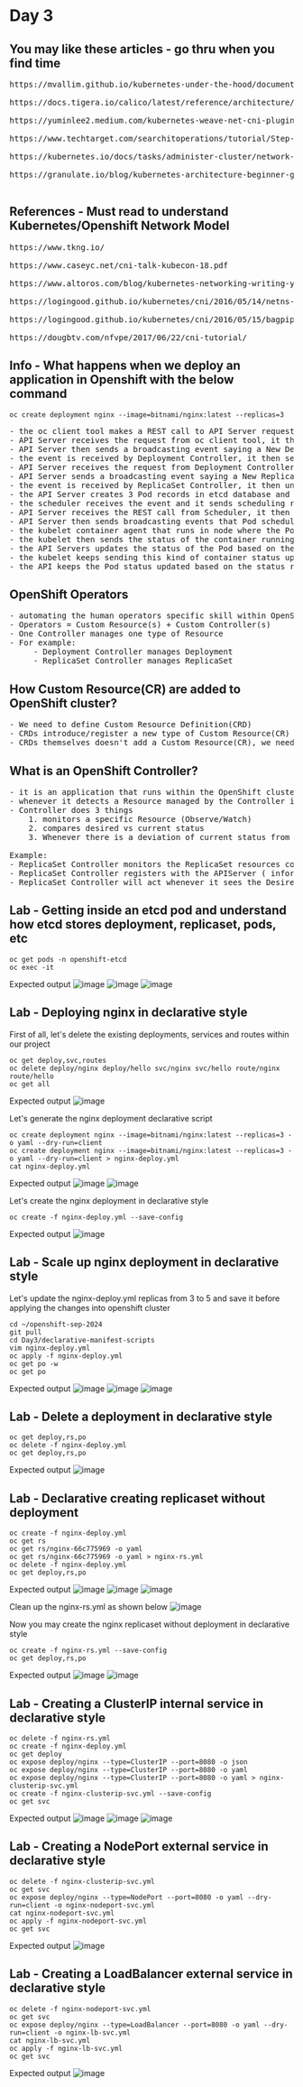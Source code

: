 # Day 3

## You may like these articles - go thru when you find time
<pre>
https://mvallim.github.io/kubernetes-under-the-hood/documentation/kube-flannel.html

https://docs.tigera.io/calico/latest/reference/architecture/overview

https://yuminlee2.medium.com/kubernetes-weave-net-cni-plugin-810849203c73
  
https://www.techtarget.com/searchitoperations/tutorial/Step-by-step-guide-Get-started-with-Weave-for-Kubernetes#:~:text=Weave%20Net%2C%20often%20simply%20called,to%20talk%20to%20each%20other.

https://kubernetes.io/docs/tasks/administer-cluster/network-policy-provider/weave-network-policy/

https://granulate.io/blog/kubernetes-architecture-beginner-guide/

</pre>

## References - Must read to understand Kubernetes/Openshift Network Model
<pre>
https://www.tkng.io/

https://www.caseyc.net/cni-talk-kubecon-18.pdf

https://www.altoros.com/blog/kubernetes-networking-writing-your-own-simple-cni-plug-in-with-bash/

https://logingood.github.io/kubernetes/cni/2016/05/14/netns-and-cni.html

https://logingood.github.io/kubernetes/cni/2016/05/15/bagpipe-gobgp.html

https://dougbtv.com/nfvpe/2017/06/22/cni-tutorial/
</pre>

## Info - What happens when we deploy an application in Openshift with the below command
```
oc create deployment nginx --image=bitnami/nginx:latest --replicas=3
```

<pre>
- the oc client tool makes a REST call to API Server requesting it to create nginx deployment with image bitnami/nginx:latest with 3 Pods in it
- API Server receives the request from oc client tool, it then create a new Deployment record in etcd database
- API Server then sends a broadcasting event saying a New Deployment is created
- the event is received by Deployment Controller, it then sends a REST API call to API Server, requesting it to create a ReplicaSet for ngin deployment
- API Server receives the request from Deployment Controller and it creates a ReplicaSet record in etcd database
- API Server sends a broadcasting event saying a New ReplicaSet is created
- the event is received by ReplicaSet Controller, it then understands 3 Pods are mentioned in the Desired count, hence it makes REST call to API server to create 3 Pods
- the API Server creates 3 Pod records in etcd database and it sends broadcasting events say new Pod created.  One such event will be broadcasted for every New Pod created.
- the scheduler receives the event and it sends scheduling recommendation for each Pod to the API Servers
- API Server receives the REST call from Scheduler, it then retrieves the existing Pod records from etcd and it updates the Pod records with the node details as recommended by Scheduler
- API Server then sends broadcasting events that Pod scheduler to so an do nodes
- the kubelet container agent that runs in node where the Pod is scheduled receives the event, it then downloads the container images, creates the container and starts the container
- the kubelet then sends the status of the container running on that nodes to API Server via REST calls
- the API Servers updates the status of the Pod based on the status it received from kubelet
- the kubelet keeps sending this kind of container status updates to API Server like a heart beat fashion
- the API keeps the Pod status updated based on the status reported by kubelet
</pre>

## OpenShift Operators
<pre>
- automating the human operators specific skill within OpenShift cluster
- Operators = Custom Resource(s) + Custom Controller(s)
- One Controller manages one type of Resource
- For example:
     - Deployment Controller manages Deployment
     - ReplicaSet Controller manages ReplicaSet
</pre>    
## How Custom Resource(CR) are added to OpenShift cluster?
<pre>
- We need to define Custom Resource Definition(CRD)
- CRDs introduce/register a new type of Custom Resource(CR) to your OpenShift cluster
- CRDs themselves doesn't add a Custom Resource(CR), we need to create them ourselves
</pre>
## What is an OpenShift Controller?
<pre>
- it is an application that runs within the OpenShift cluster that monitors a specific type of Resource
- whenever it detects a Resource managed by the Controller is added/edited/deleted/updated, it acts
- Controller does 3 things
    1. monitors a specific Resource (Observe/Watch)
    2. compares desired vs current status
    3. Whenever there is a deviation of current status from desired state, Controllers act to ensure Current state matches the actual State
    
Example:
- ReplicaSet Controller monitors the ReplicaSet resources constantly
- ReplicaSet Controller registers with the APIServer ( informers ) for CRUD ( Create, Read, Update and Delete ) events of ReplicaSet
- ReplicaSet Controller will act whenever it sees the Desired Pods doesn't match the current no of Pods
</pre>

## Lab - Getting inside an etcd pod and understand how etcd stores deployment, replicaset, pods, etc
```
oc get pods -n openshift-etcd
oc exec -it 
```

Expected output
![image](https://github.com/user-attachments/assets/0c020429-49a8-40de-9f20-497a004f5247)
![image](https://github.com/user-attachments/assets/45c36b52-b585-4e25-b48e-dfb2a6db0380)
![image](https://github.com/user-attachments/assets/30f47be1-547f-4776-b81f-d6a8cc52415a)


## Lab - Deploying nginx in declarative style

First of all, let's delete the existing deployments, services and routes within our project
```
oc get deploy,svc,routes
oc delete deploy/nginx deploy/hello svc/nginx svc/hello route/nginx route/hello
oc get all
```

Expected output
![image](https://github.com/user-attachments/assets/6b6011d3-b2ef-495b-9985-580c7044ef25)

Let's generate the nginx deployment declarative script
```
oc create deployment nginx --image=bitnami/nginx:latest --replicas=3 -o yaml --dry-run=client
oc create deployment nginx --image=bitnami/nginx:latest --replicas=3 -o yaml --dry-run=client > nginx-deploy.yml
cat nginx-deploy.yml
```

Expected output
![image](https://github.com/user-attachments/assets/8112278c-f6b5-404b-8701-09aed613006c)
![image](https://github.com/user-attachments/assets/0d5962e3-32bd-4c8b-8e6c-e625234f4cd7)

Let's create the nginx deployment in declarative style
```
oc create -f nginx-deploy.yml --save-config
```

Expected output
![image](https://github.com/user-attachments/assets/f36dd645-13c5-417f-a65a-9e0972f6ea8d)

## Lab - Scale up nginx deployment in declarative style
Let's update the nginx-deploy.yml replicas from 3 to 5 and save it before applying the changes into openshift cluster
```
cd ~/openshift-sep-2024
git pull
cd Day3/declarative-manifest-scripts
vim nginx-deploy.yml
oc apply -f nginx-deploy.yml
oc get po -w
oc get po
```

Expected output
![image](https://github.com/user-attachments/assets/75d8b1e3-4345-4f76-9335-ae7e221ef0e9)
![image](https://github.com/user-attachments/assets/92bda2bd-cada-42d4-b7be-724aaa0952e0)
![image](https://github.com/user-attachments/assets/73f152c6-3a5d-4654-85ae-8c1199a0052d)

## Lab - Delete a deployment in declarative style
```
oc get deploy,rs,po
oc delete -f nginx-deploy.yml
oc get deploy,rs,po
```

Expected output
![image](https://github.com/user-attachments/assets/9326324c-8892-4ceb-80b4-fb20e095e3c7)

## Lab - Declarative creating replicaset without deployment
```
oc create -f nginx-deploy.yml
oc get rs
oc get rs/nginx-66c775969 -o yaml
oc get rs/nginx-66c775969 -o yaml > nginx-rs.yml
oc delete -f nginx-deploy.yml
oc get deploy,rs,po
```
Expected output
![image](https://github.com/user-attachments/assets/4eb3ea15-154b-450c-868d-f0f7c6f88aae)
![image](https://github.com/user-attachments/assets/a6a37fc2-a9c1-4ff5-bfb4-99b7c19223e2)
![image](https://github.com/user-attachments/assets/fae80e12-3ee6-4210-9dfe-0932b14af49f)

Clean up the nginx-rs.yml as shown below
![image](https://github.com/user-attachments/assets/20b431ab-27d3-4319-b05b-c4ed79afc562)

Now you may create the nginx replicaset without deployment in declarative style
```
oc create -f nginx-rs.yml --save-config
oc get deploy,rs,po
```
Expected output
![image](https://github.com/user-attachments/assets/e031195b-a943-451f-8763-837e3157cc48)
![image](https://github.com/user-attachments/assets/f1244cc4-706d-4759-86f3-92a5fe7f715d)

## Lab - Creating a ClusterIP internal service in declarative style
```
oc delete -f nginx-rs.yml
oc create -f nginx-deploy.yml
oc get deploy
oc expose deploy/nginx --type=ClusterIP --port=8080 -o json
oc expose deploy/nginx --type=ClusterIP --port=8080 -o yaml
oc expose deploy/nginx --type=ClusterIP --port=8080 -o yaml > nginx-clusterip-svc.yml
oc create -f nginx-clusterip-svc.yml --save-config
oc get svc
```

Expected output
![image](https://github.com/user-attachments/assets/6da0bf0f-1294-4641-9c22-4f703f524561)
![image](https://github.com/user-attachments/assets/81c4fa40-b4a4-42d1-979b-defad545b6fc)
![image](https://github.com/user-attachments/assets/58a1c5e7-2afa-431d-b3df-000ba53890a7)

## Lab - Creating a NodePort external service in declarative style
```
oc delete -f nginx-clusterip-svc.yml
oc get svc
oc expose deploy/nginx --type=NodePort --port=8080 -o yaml --dry-run=client -o nginx-nodeport-svc.yml
cat nginx-nodeport-svc.yml
oc apply -f nginx-nodeport-svc.yml
oc get svc
```

Expected output
![image](https://github.com/user-attachments/assets/588127ad-c6c6-490b-badd-b51dc4ffae3f)

## Lab - Creating a LoadBalancer external service in declarative style
```
oc delete -f nginx-nodeport-svc.yml
oc get svc
oc expose deploy/nginx --type=LoadBalancer --port=8080 -o yaml --dry-run=client -o nginx-lb-svc.yml
cat nginx-lb-svc.yml
oc apply -f nginx-lb-svc.yml
oc get svc
```

Expected output
![image](https://github.com/user-attachments/assets/24738862-adbf-4f2e-860d-20d7b9304ec2)

